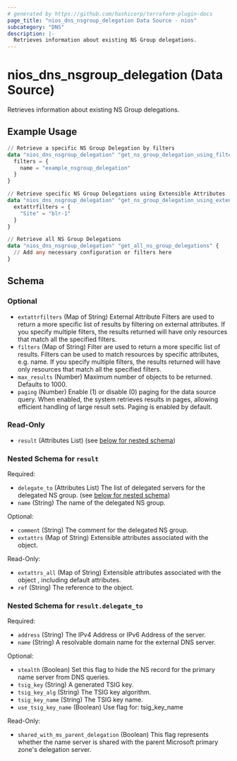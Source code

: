 ```yaml
---
# generated by https://github.com/hashicorp/terraform-plugin-docs
page_title: "nios_dns_nsgroup_delegation Data Source - nios"
subcategory: "DNS"
description: |-
  Retrieves information about existing NS Group delegations.
---
```


# nios_dns_nsgroup_delegation (Data Source)

Retrieves information about existing NS Group delegations.

## Example Usage

```terraform
// Retrieve a specific NS Group Delegation by filters
data "nios_dns_nsgroup_delegation" "get_ns_group_delegation_using_filters" {
  filters = {
    name = "example_nsgroup_delegation"
  }
}

// Retrieve specific NS Group Delegations using Extensible Attributes
data "nios_dns_nsgroup_delegation" "get_ns_group_delegation_using_extensible_attributes" {
  extattrfilters = {
    "Site" = "blr-1"
  }
}

// Retrieve all NS Group Delegations
data "nios_dns_nsgroup_delegation" "get_all_ns_group_delegations" {
  // Add any necessary configuration or filters here
}
```

<!-- schema generated by tfplugindocs -->
## Schema

### Optional

- `extattrfilters` (Map of String) External Attribute Filters are used to return a more specific list of results by filtering on external attributes. If you specify multiple filters, the results returned will have only resources that match all the specified filters.
- `filters` (Map of String) Filter are used to return a more specific list of results. Filters can be used to match resources by specific attributes, e.g. name. If you specify multiple filters, the results returned will have only resources that match all the specified filters.
- `max_results` (Number) Maximum number of objects to be returned. Defaults to 1000.
- `paging` (Number) Enable (1) or disable (0) paging for the data source query. When enabled, the system retrieves results in pages, allowing efficient handling of large result sets. Paging is enabled by default.

### Read-Only

- `result` (Attributes List) (see [below for nested schema](#nestedatt--result))

<a id="nestedatt--result"></a>
### Nested Schema for `result`

Required:

- `delegate_to` (Attributes List) The list of delegated servers for the delegated NS group. (see [below for nested schema](#nestedatt--result--delegate_to))
- `name` (String) The name of the delegated NS group.

Optional:

- `comment` (String) The comment for the delegated NS group.
- `extattrs` (Map of String) Extensible attributes associated with the object.

Read-Only:

- `extattrs_all` (Map of String) Extensible attributes associated with the object , including default attributes.
- `ref` (String) The reference to the object.

<a id="nestedatt--result--delegate_to"></a>
### Nested Schema for `result.delegate_to`

Required:

- `address` (String) The IPv4 Address or IPv6 Address of the server.
- `name` (String) A resolvable domain name for the external DNS server.

Optional:

- `stealth` (Boolean) Set this flag to hide the NS record for the primary name server from DNS queries.
- `tsig_key` (String) A generated TSIG key.
- `tsig_key_alg` (String) The TSIG key algorithm.
- `tsig_key_name` (String) The TSIG key name.
- `use_tsig_key_name` (Boolean) Use flag for: tsig_key_name

Read-Only:

- `shared_with_ms_parent_delegation` (Boolean) This flag represents whether the name server is shared with the parent Microsoft primary zone's delegation server.
